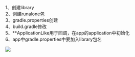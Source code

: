 1、创建library  
2、创建runalone包  
3、gradle.properties创建  
4、build.gradle修改  
5、**ApplicationLike用于回调，在app的application中初始化  
6、app中gradle.properties中要加入library包名  

![](https://note.youdao.com/yws/public/resource/f3912ed18cbf0c5a0d2c6cfb3d0f207b/xmlnote/899F96CD8F2E416B9414D77FEA070C59/2282)
